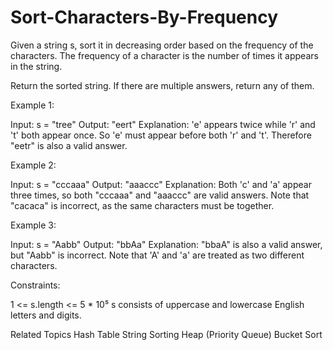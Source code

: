 # Sort-Characters-By-Frequency

Given a string s, sort it in decreasing order based on the frequency of the 
characters. The frequency of a character is the number of times it appears in the 
string. 

 Return the sorted string. If there are multiple answers, return any of them. 



 Example 1: 


Input: s = "tree"
Output: "eert"
Explanation: 'e' appears twice while 'r' and 't' both appear once.
So 'e' must appear before both 'r' and 't'. Therefore "eetr" is also a valid 
answer.


 Example 2: 


Input: s = "cccaaa"
Output: "aaaccc"
Explanation: Both 'c' and 'a' appear three times, so both "cccaaa" and 
"aaaccc" are valid answers.
Note that "cacaca" is incorrect, as the same characters must be together.


 Example 3: 


Input: s = "Aabb"
Output: "bbAa"
Explanation: "bbaA" is also a valid answer, but "Aabb" is incorrect.
Note that 'A' and 'a' are treated as two different characters.



 Constraints: 


 1 <= s.length <= 5 * 10⁵ 
 s consists of uppercase and lowercase English letters and digits. 

 Related Topics Hash Table String Sorting Heap (Priority Queue) Bucket Sort 
